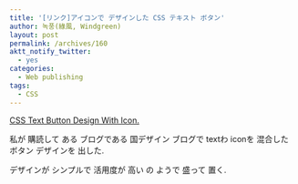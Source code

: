 ```yaml
---
title: '[リンク]アイコンで デザインした CSS テキスト ボタン'
author: 녹풍(綠風, Windgreen)
layout: post
permalink: /archives/160
aktt_notify_twitter:
  - yes
categories:
  - Web publishing
tags:
  - CSS
---
```

<a href="http://naradesign.net/wp/2010/01/15/1141/" target="_blank">CSS Text Button Design With Icon.</a>

私が 購読して ある ブログである 国デザイン ブログで textわ iconを 混合した ボタン デザインを 出した.

デザインが シンプルで 活用度が 高い の ようで 盛って 置く.